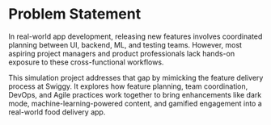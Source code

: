 # Problem Statement

In real-world app development, releasing new features involves coordinated planning between UI, backend, ML, and testing teams. However, most aspiring project managers and product professionals lack hands-on exposure to these cross-functional workflows.

This simulation project addresses that gap by mimicking the feature delivery process at Swiggy. It explores how feature planning, team coordination, DevOps, and Agile practices work together to bring enhancements like dark mode, machine-learning-powered content, and gamified engagement into a real-world food delivery app.
